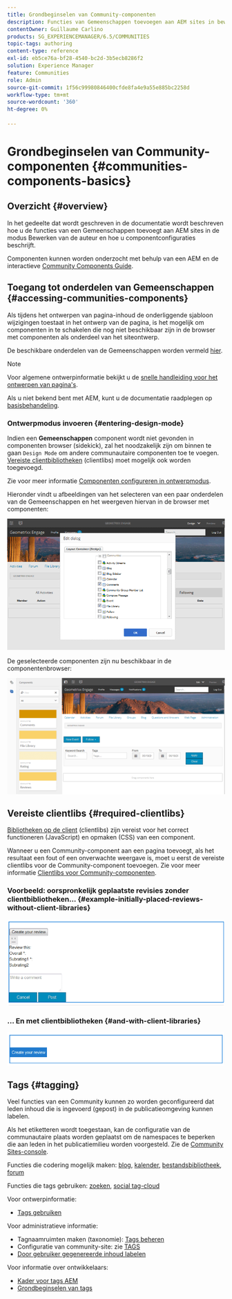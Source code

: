 ```yaml
---
title: Grondbeginselen van Community-componenten
description: Functies van Gemeenschappen toevoegen aan AEM sites in bewerkingsmodus en componenten configureren
contentOwner: Guillaume Carlino
products: SG_EXPERIENCEMANAGER/6.5/COMMUNITIES
topic-tags: authoring
content-type: reference
exl-id: eb5ce76a-bf28-4540-bc2d-3b5ecb8286f2
solution: Experience Manager
feature: Communities
role: Admin
source-git-commit: 1f56c99980846400cfde8fa4e9a55e885bc2258d
workflow-type: tm+mt
source-wordcount: '360'
ht-degree: 0%

---
```


# Grondbeginselen van Community-componenten {#communities-components-basics}

## Overzicht {#overview}

In het gedeelte dat wordt geschreven in de documentatie wordt beschreven hoe u de functies van een Gemeenschappen toevoegt aan AEM sites in de modus Bewerken van de auteur en hoe u componentconfiguraties beschrijft.

Componenten kunnen worden onderzocht met behulp van een AEM en de interactieve [Community Components Guide](components-guide.md).

## Toegang tot onderdelen van Gemeenschappen {#accessing-communities-components}

Als tijdens het ontwerpen van pagina-inhoud de onderliggende sjabloon wijzigingen toestaat in het ontwerp van de pagina, is het mogelijk om componenten in te schakelen die nog niet beschikbaar zijn in de browser met componenten als onderdeel van het siteontwerp.

De beschikbare onderdelen van de Gemeenschappen worden vermeld [hier](author-communities.md#available-communities-components).

>[!NOTE]
>
>Voor algemene ontwerpinformatie bekijkt u de [snelle handleiding voor het ontwerpen van pagina&#39;s](../../help/sites-authoring/qg-page-authoring.md).
>
>Als u niet bekend bent met AEM, kunt u de documentatie raadplegen op [basisbehandeling](../../help/sites-authoring/basic-handling.md).

### Ontwerpmodus invoeren {#entering-design-mode}

Indien een **Gemeenschappen** component wordt niet gevonden in componenten browser (sidekick), zal het noodzakelijk zijn om binnen te gaan `Design Mode` om andere communautaire componenten toe te voegen. [Vereiste clientbibliotheken](#required-clientlibs) (clientlibs) moet mogelijk ook worden toegevoegd.

Zie voor meer informatie [Componenten configureren in ontwerpmodus](../../help/sites-authoring/default-components-designmode.md).

Hieronder vindt u afbeeldingen van het selecteren van een paar onderdelen van de Gemeenschappen en het weergeven hiervan in de browser met componenten:

![componentontwerp](assets/component-design.png)

De geselecteerde componenten zijn nu beschikbaar in de componentenbrowser:

![componentontwerp1](assets/component-design1.png)

## Vereiste clientlibs {#required-clientlibs}

[Bibliotheken op de client](../../help/sites-developing/clientlibs.md) (clientlibs) zijn vereist voor het correct functioneren (JavaScript) en opmaken (CSS) van een component.

Wanneer u een Community-component aan een pagina toevoegt, als het resultaat een fout of een onverwachte weergave is, moet u eerst de vereiste clientlibs voor de Community-component toevoegen. Zie voor meer informatie [Clientlibs voor Community-componenten](clientlibs.md).

### Voorbeeld: oorspronkelijk geplaatste revisies zonder clientbibliotheken... {#example-initially-placed-reviews-without-client-libraries}

![clientlibs1](assets/clientlibs1.png)

### ... En met clientbibliotheken {#and-with-client-libraries}

![clientlibs2](assets/clientlibs2.png)

## Tags {#tagging}

Veel functies van een Community kunnen zo worden geconfigureerd dat leden inhoud die is ingevoerd (gepost) in de publicatieomgeving kunnen labelen.

Als het etiketteren wordt toegestaan, kan de configuratie van de communautaire plaats worden geplaatst om de namespaces te beperken die aan leden in het publicatiemilieu worden voorgesteld. Zie de [Community Sites-console](sites-console.md#tagging).

Functies die codering mogelijk maken: [blog](blog-feature.md), [kalender](calendar.md), [bestandsbibliotheek](file-library.md), [forum](forum.md)

Functies die tags gebruiken: [zoeken](search.md), [social tag-cloud](tagcloud.md)

Voor ontwerpinformatie:

* [Tags gebruiken](../../help/sites-authoring/tags.md)

Voor administratieve informatie:

* Tagnaamruimten maken (taxonomie): [Tags beheren](../../help/sites-administering/tags.md)
* Configuratie van community-site: zie [TAGS](sites-console.md#tagging)
* [Door gebruiker gegenereerde inhoud labelen](../../help/sites-authoring/tags.md)

Voor informatie over ontwikkelaars:

* [Kader voor tags AEM](../../help/sites-developing/framework.md)
* [Grondbeginselen van tags](tag.md)
